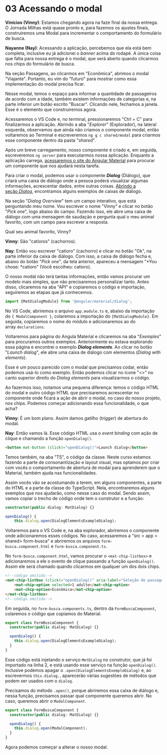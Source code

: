 # 03 Acessando o modal

**Vinícios (Vinny)**: Estamos chegando agora na faze final da nossa entrega. O Jornada Milhas está quase pronto e, para fazemos os ajustes finais, construiremos uma Modal para incrementar o comportamento do formulário de busca.

**Nayanne (Nay)**: Acessando a aplicação, percebemos que ela está bem completa, inclusive eu já adicionei o _banner_ acima do rodapé. A única coisa que falta para nossa entrega é o modal, que será aberto quando clicarmos nos chips do formulário de busca.

Na seção Passagens, ao clicarmos em "Econômica", abrimos o modal "Viajante". Portanto, eu vim do "futuro" para mostrar como essa implementação do modal precisa ficar.

Nesse modal, temos o espaço para informar a quantidade de passageiros de acordo com a idade, também existem informações de categorias e, na parte inferior um botão escrito "Buscar". Clicando nele, fechamos a janela. Esse é o elemento que construiremos agora.

Acessaremos o VS Code e, no terminal, pressionaremos "Ctrl + C" para finalizarmos a aplicação. Abrindo a aba "_Explorer_" (Explorador), na lateral esquerda, observamos que ainda não criamos o componente modal, então voltaremos ao Terminal e escreveremos `ng g c shared/modal` para criarmos esse componente dentro da pasta "_shared_".

Após um breve carregamento, nosso componente é criado e, em seguida, escreveremos `ng server` para executarmos nossa aplicação. Enquanto a aplicação carrega, [acessaremos o site do Angular Material](https://material.angular.io/) para procurar um componente que nos ajudará nesta tarefa.

Para criar o modal, podemos usar o componente _**Dialog**_ (Diálogo), que criará uma caixa de diálogo onde a pessoa poderá visualizar algumas informações, acrescentar dados, entre outras coisas. [Abrindo a seção _Dialog_](https://material.angular.io/components/dialog/overview), encontramos alguns exemplos de caixas de diálogo.

Na seção "_Dialog Overview_" tem um campo interativo, que está perguntando meu nome. Vou escrever o nome "Vinny" e clicar no botão "_Pick one_", logo abaixo do campo. Fazendo isso, ele abre uma caixa de diálogo com uma mensagem de saudação e pergunta qual o meu animal favorito, com um campo para escrever a resposta.

Qual seu animal favorito, Vinny?

**Vinny**: São "catioros" (cachorros).

**Nay**: Então vou escrever "catioro" (cachorro) e clicar no botão "Ok", na parte inferior da caixa de diálogo. Com isso, a caixa de diálogo fecha e, abaixo do botão "_Pick one_", da tela anterior, apareceu a mensagem "*You chose: *catioro" (Você escolheu: catioro).

O nosso modal não terá tantas informações, então vamos procurar um modelo mais simples, que não precisaremos personalizar tanto. Antes disso, clicaremos na aba "API" e copiaremos o código e importação, seguiremos as etapas que já conhecemos.

```ts
import {MatDialogModule} from '@angular/material/dialog';
```

No VS Code, abriremos o arquivo `app.module.ts` e, abaixo da importação do `{ ModalComponent }`, colaremos a importação do `{MatDialogModule}`. Em seguida, copiaremos o nome do módulo e adicionaremos ao do array `declarations`.

Voltaremos para página do Angula Material e clicaremos na aba "_Exemples_" para procuramos outros exemplos. Anteriormente eu estava explorando essa página e encontrei o exemplo _**Dialog elements**_. Ao clicar no botão "_Launch dialog_", ele abre uma caixa de diálogo com elementos (_Dialog with elements_).

Esse é um pouco parecido com o modal que precisamos codar, então podemos usá-lo como exemplo. Então podemos clicar no ícone "<>" no canto superior direito do _Dialog elements_ para visualizarmos o código.

Ao fazermos isso, notamos uma pequena diferença: temos o código HTML do modal e outro código HTML que precisaremos acrescentar no componente onde ficará a ação de abrir o modal, no caso do nosso projeto, nos chips. Podemos começar adicionando essa funcionalidade, o que acha?

**Vinny**: É um bom plano. Assim damos gatilho (_trigger_) de abertura do modal.

**Nay**: Então vamos lá. Esse código HTML usa o _event binding_ com ação de clique e chamando a função `openDialog()`.

```html
<button mat-button (click)="openDialog()">Launch dialog</button>
```

Temos também, na aba "TS", o código da classe. Neste curso estamos fazendo a parte de consonantização e layout visual, mas optamos por criar com vocês o comportamento de abertura de modal para aprenderem que o Material, também ajuda nas funcionalidades.

Assim vocês vão se acostumando a terem, em alguns componentes, a parte do HTML e a parte da classe do TypeScript. Nela, encontraremos alguns exemplos que nos ajudarão, como nesse caso do modal. Sendo assim, vamos copiar o trecho de código onde tem o construtor e a função:

```ts
constructor(public dialog: MatDialog) {}

openDialog() {
    this.dialog.open(DialogElementsExampleDialog);
```

Voltaremos para o VS Code e, na aba explorador, abriremos o componente onde adicionaremos esses códigos. No caso, acessaremos a "src > app > shared> form-busca" e abriremos os arquivos `form-busca.component.html` e `form-busca.component.ts`.

No `form-busca.component.html`, vamos procurar o `<mat-chip-listbox>` e adicionaremos a ele o evento de clique passando a função `openDialog()`. Assim ele será chamado quando clicarmos em qualquer um dos dois chips.

```html
<!--código omitido-->
<mat-chip-listbox (click)="openDialog()" aria-label="Seleção de passagens">
    <mat-chip-option selected>1 adulto</mat-chip-option>
    <mat-chip-option>Econômica</mat-chip-option>
</mat-chip-listbox>
<!--código omitido-->
```

Em seguida, no `form-busca.components.ts`, dentro da `FormBuscaComponent`, colaremos o código que copiamos do Material.

```ts
export class FormBuscaComponent {
  constructor(public dialog: MatDialog) {}

  openDialog() {
    this.dialog.open(DialogElementsExampleDialog);
  }
}
```

Esse código está injetando o serviço `MetDialog` no construtor, que já foi importado na linha 2, e está usando esse serviço na função `openDialog()`. Inclusive podemos apagar o `.open(DialogElementsExempleDialog)` e, ao escrevermos `this.dialog.`, aparecerão várias sugestões de métodos que podem ser usados com o `dialog`.

Precisamos do método `.open()`, porque abriremos essa caixa de diálogo e, nessa função, precisamos passar qual componente queremos abrir. No caso, queremos abrir o `ModalComponent`.

```ts
export class FormBuscaComponent {
  constructor(public dialog: MatDialog) {}

  openDialog() {
    this.dialog.open(ModalComponent);
  }
}
```

Agora podemos começar a alterar o nosso modal.